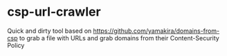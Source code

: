 # csp-url-crawler
Quick and dirty tool based on https://github.com/yamakira/domains-from-csp to grab a file with URLs and grab domains from their Content-Security Policy
